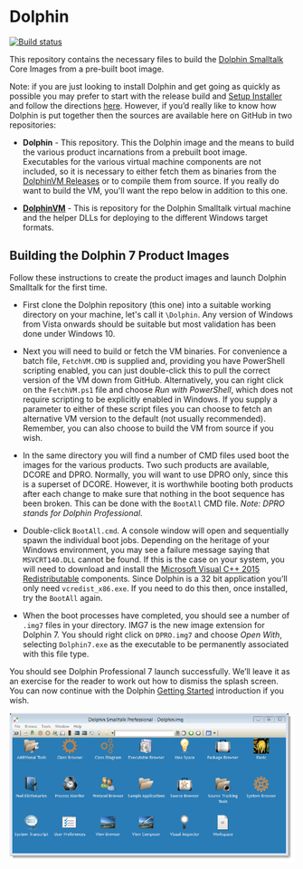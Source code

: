 # Dolphin

[![Build status](https://ci.appveyor.com/api/projects/status/scael64ohx3l6io9/branch/master?svg=true)](https://ci.appveyor.com/project/dolphinsmalltalk/dolphin-db22v/branch/master)

This repository contains the necessary files to build the [Dolphin Smalltalk](http://object-arts.com) Core Images from a pre-built boot image. 

Note: if you are just looking to install Dolphin and get going as quickly as possible you may prefer to start with the release build and [Setup Installer](http://object-arts.com/downloads.html) and follow the directions [here](http://object-arts.com/gettingstarted.html). However, if you’d really like to know how Dolphin is put together then the sources are available here on GitHub in two repositories:

* **Dolphin** - This repository. This the Dolphin image and the means to build the various product incarnations from a prebuilt boot image. Executables for the various virtual machine components are not included, so it is necessary to either fetch them as binaries from the [DolphinVM Releases](https://github.com/dolphinsmalltalk/DolphinVM/releases) or to compile them from source. If you really do want to build the VM, you'll want the repo below in addition to this one.

* **[DolphinVM](https://github.com/dolphinsmalltalk/DolphinVM)** - This is repository for the Dolphin Smalltalk virtual machine and the helper DLLs for deploying to the different Windows target formats.

## Building the Dolphin 7 Product Images

Follow these instructions to create the product images and launch Dolphin Smalltalk for the first time.

* First clone the Dolphin repository (this one) into a suitable working directory on your machine, let's call it `\Dolphin`. Any version of Windows from Vista onwards should be suitable but most validation has been done under Windows 10.

* Next you will need to build or fetch the VM binaries. For convenience a batch file, `FetchVM.CMD` is supplied and, providing you have PowerShell scripting enabled, you can just double-click this to pull the correct version of the VM down from GitHub. Alternatively, you can right click on the `FetchVM.ps1` file and choose _Run with PowerShell_, which does not require scripting to be explicitly enabled in Windows. If you supply a parameter to either of these script files you can choose to fetch an alternative VM version to the default (not usually recommended). Remember, you can also choose to build the VM from source if you wish.

* In the same directory you will find a number of CMD files used boot the images for the various products. Two such products are available, DCORE and DPRO. Normally, you will want to use DPRO only, since this is a superset of DCORE. However, it is worthwhile booting both products after each change to make sure that nothing in the boot sequence has been broken. This can be done with the `BootAll` CMD file. _Note: DPRO stands for Dolphin Professional_.

* Double-click `BootAll.cmd`. A console window will open and sequentially spawn the individual boot jobs. Depending on the heritage of your Windows environment, you may see a failure message saying that `MSVCRT140.DLL` cannot be found. If this is the case on your system, you will need to download and install the [Microsoft Visual C++ 2015 Redistributable](https://www.microsoft.com/en-us/download/details.aspx?id=52685) components. Since Dolphin is a 32 bit application you’ll only need `vcredist_x86.exe`. If you need to do this then, once installed, try the `BootAll` again.

* When the boot processes have completed, you should see a number of `.img7` files in your directory. IMG7 is the new image extension for Dolphin 7. You should right click on `DPRO.img7` and choose _Open With_, selecting `Dolphin7.exe` as the executable to be permanently associated with this file type.

You should see Dolphin Professional 7 launch successfully. We’ll leave it as an exercise for the reader to work out how to dismiss the splash screen. You can now continue with the Dolphin [Getting Started](http://object-arts.com/gettingstarted.html) introduction if you wish.

![Dolphin System Folder](https://raw.githubusercontent.com/dolphinsmalltalk/Dolphin/master/Help/Images/SystemFolder.png)

